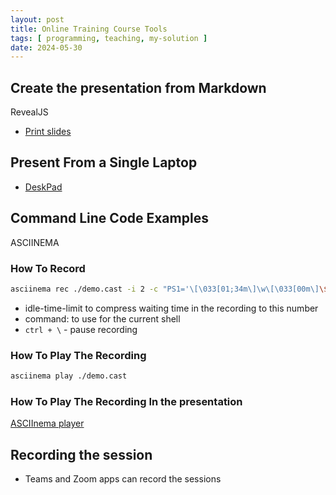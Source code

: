 ```yaml
---
layout: post
title: Online Training Course Tools
tags: [ programming, teaching, my-solution ]
date: 2024-05-30
---
```


## Create the presentation from Markdown

RevealJS

- [Print slides](http://localhost:9999/?print-pdf-now)

## Present From a Single Laptop

- [DeskPad](https://github.com/Stengo/DeskPad)

## Command Line Code Examples

ASCIINEMA

### How To Record

```bash
asciinema rec ./demo.cast -i 2 -c "PS1='\[\033[01;34m\]\w\[\033[00m\]\$\n> ' bash"
```

- idle-time-limit to compress waiting time in the recording to this number
- command: to use for the current shell
- `ctrl + \` - pause recording

### How To Play The Recording

```bash
asciinema play ./demo.cast
```

### How To Play The Recording In the presentation

[ASCIInema player](https://github.com/asciinema/asciinema-player)

## Recording the session

- Teams and Zoom apps can record the sessions